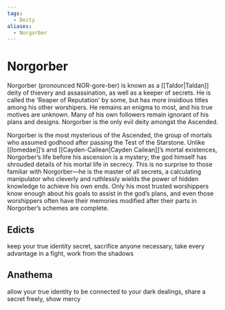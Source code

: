 ```yaml
---
tags:
  - Deity
aliases:
  - Norgorber
---
```

# Norgorber
Norgorber (pronounced NOR-gore-ber) is known as a [[Taldor|Taldan]] deity of thievery and assassination, as well as a keeper of secrets. He is called the 'Reaper of Reputation' by some, but has more insidious titles among his other worshipers. He remains an enigma to most, and his true motives are unknown. Many of his own followers remain ignorant of his plans and designs. Norgorber is the only evil deity amongst the Ascended.

Norgorber is the most mysterious of the Ascended, the group of mortals who assumed godhood after passing the Test of the Starstone. Unlike [[Iomedae]]’s and [[Cayden-Cailean|Cayden Cailean]]’s mortal existences, Norgorber’s life before his ascension is a mystery; the god himself has shrouded details of his mortal life in secrecy. This is no surprise to those familiar with Norgorber—he is the master of all secrets, a calculating manipulator who cleverly and ruthlessly wields the power of hidden knowledge to achieve his own ends. Only his most trusted worshippers know enough about his goals to assist in the god’s plans, and even those worshippers often have their memories modified after their parts in Norgorber’s schemes are complete.
## Edicts  
keep your true identity secret, sacrifice anyone necessary, take every advantage in a fight, work from the shadows
## Anathema  
allow your true identity to be connected to your dark dealings, share a secret freely, show mercy
